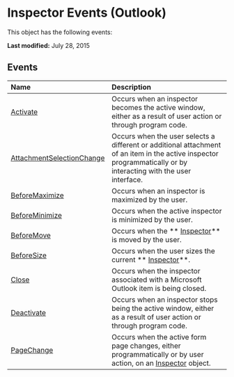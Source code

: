 
# Inspector Events (Outlook)
This object has the following events:

 **Last modified:** July 28, 2015


## Events



|**Name**|**Description**|
|:-----|:-----|
| [Activate](5a1021ab-9a55-b039-8c13-d75c9fdb45fe.md)|Occurs when an inspector becomes the active window, either as a result of user action or through program code. |
| [AttachmentSelectionChange](1250045d-bcb3-b823-31d5-ec31c64ad59e.md)|Occurs when the user selects a different or additional attachment of an item in the active inspector programmatically or by interacting with the user interface.|
| [BeforeMaximize](9793d228-85ea-50cd-4c1b-74ca23788aad.md)|Occurs when an inspector is maximized by the user.|
| [BeforeMinimize](a2a6ce7e-5980-2914-6785-be87d9b163c7.md)|Occurs when the active inspector is minimized by the user.|
| [BeforeMove](52a4445e-4d76-7b55-ce28-d972fba87a9b.md)|Occurs when the  ** [Inspector](d7384756-669c-0549-1032-c3b864187994.md)** is moved by the user.|
| [BeforeSize](ee0b12af-0edc-bd06-c67c-67469df128dd.md)|Occurs when the user sizes the current  ** [Inspector](d7384756-669c-0549-1032-c3b864187994.md)**.|
| [Close](5a83b3d3-6096-9e37-88b1-00f97c0bf8bd.md)|Occurs when the inspector associated with a Microsoft Outlook item is being closed.|
| [Deactivate](211c4cea-0068-7178-ea71-baf09b9a2075.md)|Occurs when an inspector stops being the active window, either as a result of user action or through program code.|
| [PageChange](f0ba9820-84bf-2367-364a-519e6ed88289.md)|Occurs when the active form page changes, either programmatically or by user action, on an  [Inspector](d7384756-669c-0549-1032-c3b864187994.md) object.|
